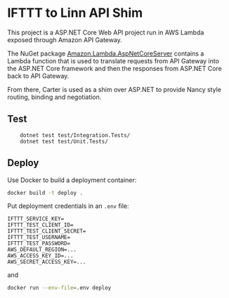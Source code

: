 # IFTTT to Linn API Shim

This project is a ASP.NET Core Web API project run in AWS Lambda exposed through Amazon API Gateway. 

The NuGet package [Amazon.Lambda.AspNetCoreServer](https://www.nuget.org/packages/Amazon.Lambda.AspNetCoreServer) contains a Lambda function that is used to translate requests from API Gateway into the ASP.NET Core framework and then the responses from ASP.NET Core back to API Gateway.

From there, Carter is used as a shim over ASP.NET to provide Nancy style routing, binding and negotiation. 

## Test

```
    dotnet test test/Integration.Tests/
    dotnet test test/Unit.Tests/
```

## Deploy

Use Docker to build a deployment container:

```bash
docker build -t deploy .
```

Put deployment credentials in an `.env` file:

```
IFTTT_SERVICE_KEY=
IFTTT_TEST_CLIENT_ID=
IFTTT_TEST_CLIENT_SECRET=
IFTTT_TEST_USERNAME=
IFTTT_TEST_PASSWORD=
AWS_DEFAULT_REGION=...
AWS_ACCESS_KEY_ID=...
AWS_SECRET_ACCESS_KEY=...
```

and

```bash
docker run --env-file=.env deploy
```
